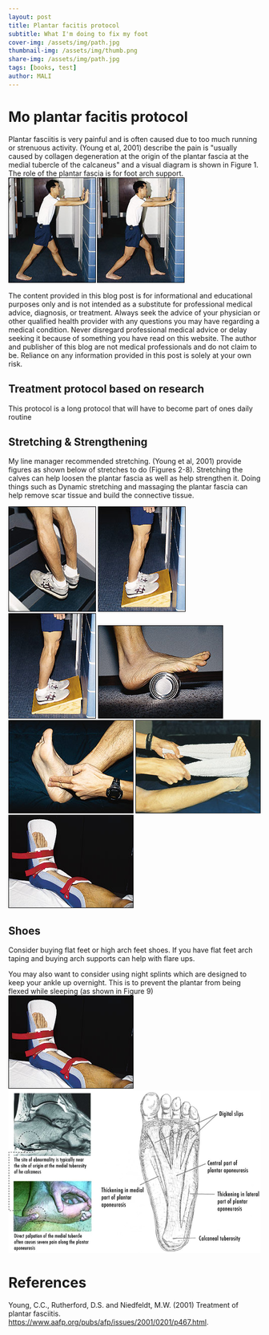 ```yaml
---
layout: post
title: Plantar facitis protocol
subtitle: What I'm doing to fix my foot
cover-img: /assets/img/path.jpg
thumbnail-img: /assets/img/thumb.png
share-img: /assets/img/path.jpg
tags: [books, test]
author: MALI
---
```


# Mo plantar facitis protocol
Plantar fasciitis is very painful and is often caused due to too much running or strenuous activity. (Young et al, 2001) describe the pain is "usually caused by collagen degeneration at the origin of the plantar fascia at the medial tubercle of the calcaneus" and a visual diagram is shown in Figure 1. The role of the plantar fascia is for foot arch support.
![alt text](../assets/img/image.png) 


The content provided in this blog post is for informational and educational purposes only and is not intended as a substitute for professional medical advice, diagnosis, or treatment. Always seek the advice of your physician or other qualified health provider with any questions you may have regarding a medical condition. Never disregard professional medical advice or delay seeking it because of something you have read on this website. The author and publisher of this blog are not medical professionals and do not claim to be. Reliance on any information provided in this post is solely at your own risk.

## Treatment protocol based on research
This protocol is a long protocol that will have to become part of ones daily routine

## Stretching & Strengthening
My line manager recommended stretching. (Young et al, 2001) provide figures as shown below of stretches to do (Figures 2-8). Stretching the calves can help loosen the plantar fascia as well as help strengthen it. Doing things such as Dynamic stretching and massaging the plantar fascia can help remove scar tissue and build the connective tissue.

![alt text](../assets/img/image-1.png)
![alt text](../assets/img/image-2.png)
![alt text](../assets/img/image-3.png)
![alt text](../assets/img/image-4.png)
![alt text](../assets/img/image-5.png)
![alt text](../assets/img/image-6.png)
![alt text](../assets/img/image-7.png)
## Shoes
Consider buying flat feet or high arch feet shoes. If you have flat feet arch taping and buying arch supports can help with flare ups.

You may also want to consider using night splints which are designed to keep your ankle up overnight. This is to prevent the plantar from being flexed while sleeping (as shown in Figure 9) 
![alt text](../assets/img/image-7.png)
![alt text](../assets/img/image-8.png)
# References
Young, C.C., Rutherford, D.S. and Niedfeldt, M.W. (2001) Treatment of plantar fasciitis. https://www.aafp.org/pubs/afp/issues/2001/0201/p467.html.